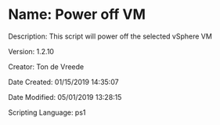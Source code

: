 ﻿# Name: Power off VM

Description: This script will power off the selected vSphere VM

Version: 1.2.10

Creator: Ton de Vreede

Date Created: 01/15/2019 14:35:07

Date Modified: 05/01/2019 13:28:15

Scripting Language: ps1

